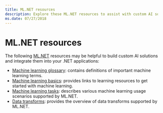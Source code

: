 ```yaml
---
title: ML.NET resources
description: Explore these ML.NET resources to assist with custom AI solutions creation and integration into your .NET applications.
ms.date: 07/27/2018
---
```

# ML.NET resources

The following  [ML.NET](../index.md) resources may be helpful to build custom AI solutions and integrate them into your .NET applications:

- [Machine learning glossary](glossary.md): contains definitions of important machine learning terms.
- [Machine learning basics](basics.md): provides links to learning resources to get started with machine learning.
- [Machine learning tasks](tasks.md): describes various machine learning usage scenarios supported by ML.NET.
- [Data transforms](transforms.md): provides the overview of data transforms supported by ML.NET.
